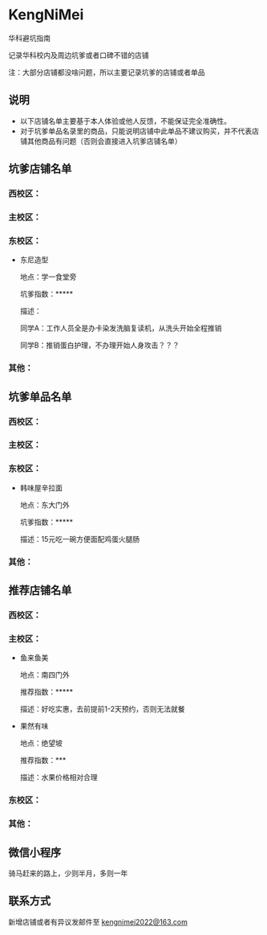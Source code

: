# KengNiMei

华科避坑指南

记录华科校内及周边坑爹或者口碑不错的店铺

注：大部分店铺都没啥问题，所以主要记录坑爹的店铺或者单品

## 说明

 * 以下店铺名单主要基于本人体验或他人反馈，不能保证完全准确性。
 * 对于坑爹单品名录里的商品，只能说明店铺中此单品不建议购买，并不代表店铺其他商品有问题（否则会直接进入坑爹店铺名单）

## 坑爹店铺名单
### 西校区：

### 主校区：

### 东校区：
* 东尼造型

  地点：学一食堂旁

  坑爹指数：*****    

  描述：

  同学A：工作人员全是办卡染发洗脑复读机，从洗头开始全程推销

  同学B：推销蛋白护理，不办理开始人身攻击？？？


### 其他：
 

## 坑爹单品名单
### 西校区：

### 主校区：

### 东校区：
* 韩味屋辛拉面

   地点：东大门外

   坑爹指数：*****

   描述：15元吃一碗方便面配鸡蛋火腿肠
### 其他：

## 推荐店铺名单
### 西校区：

### 主校区：
* 鱼来鱼美

  地点：南四门外

  推荐指数：*****

  描述：好吃实惠，去前提前1-2天预约，否则无法就餐

* 果然有味

  地点：绝望坡

  推荐指数：***

  描述：水果价格相对合理
### 东校区：


### 其他：

## 微信小程序

骑马赶来的路上，少则半月，多则一年

## 联系方式
新增店铺或者有异议发邮件至 kengnimei2022@163.com
